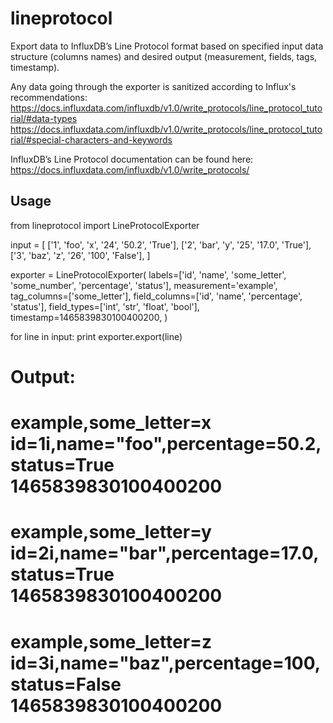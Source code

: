 # lineprotocol

Export data to InfluxDB’s Line Protocol format based on specified input data structure (columns names) and desired output (measurement, fields, tags, timestamp).

Any data going through the exporter is sanitized according to Influx's recommendations:
https://docs.influxdata.com/influxdb/v1.0/write_protocols/line_protocol_tutorial/#data-types
https://docs.influxdata.com/influxdb/v1.0/write_protocols/line_protocol_tutorial/#special-characters-and-keywords

InfluxDB’s Line Protocol documentation can be found here:
https://docs.influxdata.com/influxdb/v1.0/write_protocols/


## Usage

from lineprotocol import LineProtocolExporter


input = [
    ['1', 'foo', 'x', '24', '50.2', 'True'],
    ['2', 'bar', 'y', '25', '17.0', 'True'],
    ['3', 'baz', 'z', '26', '100', 'False'],
]


exporter = LineProtocolExporter(
    labels=['id', 'name', 'some_letter', 'some_number', 'percentage', 'status'],
    measurement='example',
    tag_columns=['some_letter'],
    field_columns=['id', 'name', 'percentage', 'status'],
    field_types=['int', 'str', 'float', 'bool'],
    timestamp=1465839830100400200,
)

for line in input:
    print exporter.export(line)


# Output:
# example,some_letter=x id=1i,name="foo",percentage=50.2,status=True 1465839830100400200
# example,some_letter=y id=2i,name="bar",percentage=17.0,status=True 1465839830100400200
# example,some_letter=z id=3i,name="baz",percentage=100,status=False 1465839830100400200